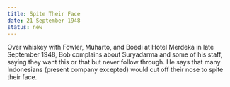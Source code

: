```yaml
---
title: Spite Their Face
date: 21 September 1948 
status: new
---
```


Over whiskey with Fowler, Muharto, and Boedi at Hotel Merdeka in late
September 1948, Bob complains about Suryadarma and some of his staff,
saying they want this or that but never follow through. He says that
many Indonesians (present company excepted) would cut off their nose to
spite their face.
